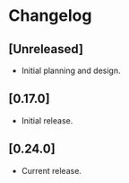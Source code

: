 # Changelog

## [Unreleased]

- Initial planning and design.

## [0.17.0]

- Initial release.

## [0.24.0]

- Current release.

